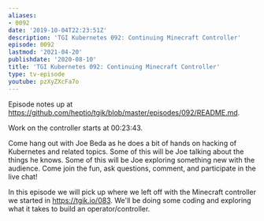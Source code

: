 ```yaml
---
aliases:
- 0092
date: '2019-10-04T22:23:51Z'
description: 'TGI Kubernetes 092: Continuing Minecraft Controller'
episode: 0092
lastmod: '2021-04-20'
publishdate: '2020-08-10'
title: 'TGI Kubernetes 092: Continuing Minecraft Controller'
type: tv-episode
youtube: pzXyZXcFa7o
---
```


Episode notes up at https://github.com/heptio/tgik/blob/master/episodes/092/README.md.

Work on the controller starts at 00:23:43.

Come hang out with Joe Beda as he does a bit of hands on hacking of Kubernetes and related topics. Some of this will be Joe talking about the things he knows. Some of this will be Joe exploring something new with the audience. Come join the fun, ask questions, comment, and participate in the live chat!

In this episode we will pick up where we left off with the Minecraft controller we started in https://tgik.io/083.  We&#39;ll be doing some coding and exploring what it takes to build an operator/controller.